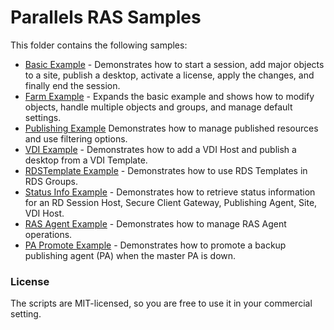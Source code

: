 # Parallels RAS Samples
This folder contains the following samples:
* [Basic Example](BasicSample.ps1) - Demonstrates how to start a session, add major objects to a site, publish a desktop, activate a license, apply the changes, and finally end the session.
* [Farm Example](FarmSample.ps1) - Expands the basic example and shows how to modify objects, handle multiple objects and groups, and manage default settings.
* [Publishing Example](PublishingSample.ps1) Demonstrates how to manage published resources and use filtering options.
* [VDI Example](VDISample.ps1) - Demonstrates how to add a VDI Host and publish a desktop from a VDI Template.
* [RDSTemplate Example](RDSTemplateSample.ps1) - Demonstrates how to use RDS Templates in RDS Groups.
* [Status Info Example](StatusInfoSample.ps1) - Demonstrates how to retrieve status information for an RD Session Host, Secure Client Gateway, Publishing Agent, Site, VDI Host.
* [RAS Agent Example](RASAgentSample.ps1) - Demonstrates how to manage RAS Agent operations.
* [PA Promote Example](PAPromoteSample.ps1) - Demonstrates how to promote a backup publishing agent (PA) when the master PA is down.


### License ###

The scripts are MIT-licensed, so you are free to use it in your commercial setting.